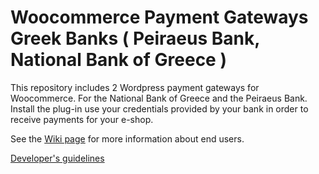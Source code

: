 # Woocommerce Payment Gateways Greek Banks ( Peiraeus Bank, National Bank of Greece )
This repository includes 2 Wordpress payment gateways for Woocommerce. 
For the National Bank of Greece and the Peiraeus Bank.
Install the plug-in use your credentials provided by your bank in order to receive payments for your e-shop. 

See the [Wiki page](https://github.com/ellak-monades-aristeias/Woocommerce-Payment-Gateways-Greek-Banks/wiki) for more information about end users.

[Developer's guidelines](https://github.com/ellak-monades-aristeias/Woocommerce-Payment-Gateways-Greek-Banks/wiki/Developer's-page)
